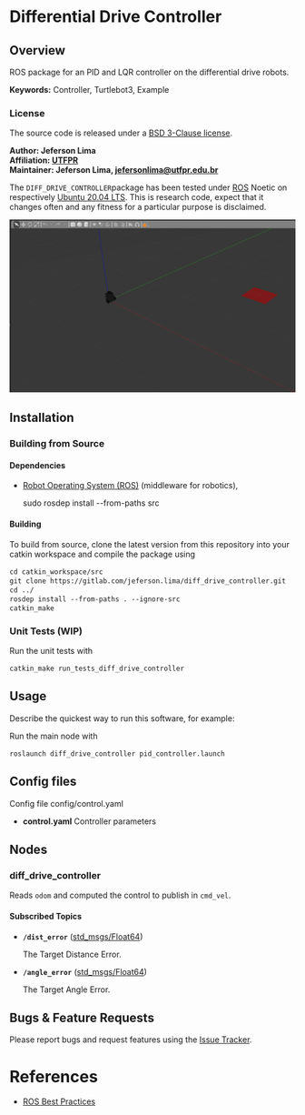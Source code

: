 # Differential Drive Controller

## Overview

ROS package for an PID and LQR controller on the differential drive robots.

**Keywords:** Controller, Turtlebot3, Example

### License

The source code is released under a [BSD 3-Clause license](ros_package_template/LICENSE).

**Author: Jeferson Lima<br />
Affiliation: [UTFPR](https://www.utfpr.edu.br)<br />
Maintainer: Jeferson Lima, jefersonlima@utfpr.edu.br**

The `DIFF_DRIVE_CONTROLLER`package has been tested under [ROS](http://wiki.ros.org) Noetic on respectively [Ubuntu 20.04 LTS](https://releases.ubuntu.com/20.04/).
This is research code, expect that it changes often and any fitness for a particular purpose is disclaimed.

![](./images/demo.png)

## Installation

### Building from Source

#### Dependencies

- [Robot Operating System (ROS)](http://wiki.ros.org) (middleware for robotics),

    sudo rosdep install --from-paths src

#### Building

To build from source, clone the latest version from this repository into your catkin workspace and compile the package using

    cd catkin_workspace/src
    git clone https://gitlab.com/jeferson.lima/diff_drive_controller.git
    cd ../
    rosdep install --from-paths . --ignore-src
    catkin_make

### Unit Tests (WIP)

Run the unit tests with

    catkin_make run_tests_diff_drive_controller

## Usage

Describe the quickest way to run this software, for example:

Run the main node with

    roslaunch diff_drive_controller pid_controller.launch

## Config files

Config file config/control.yaml

* **control.yaml** Controller parameters

## Nodes

### diff_drive_controller

Reads `odom` and computed the control to publish in `cmd_vel`.


#### Subscribed Topics

* **`/dist_error`** ([std_msgs/Float64](http://docs.ros.org/en/noetic/api/std_msgs/html/msg/Float64.html))

	The Target Distance Error.

* **`/angle_error`** ([std_msgs/Float64](http://docs.ros.org/en/noetic/api/std_msgs/html/msg/Float64.html))

	The Target Angle Error.


## Bugs & Feature Requests

Please report bugs and request features using the [Issue Tracker](https://gitlab.com/jeferson.lima/diff_drive_controller/-/issues).

# References

* [ROS Best Practices](https://github.com/leggedrobotics/ros_best_practices)


